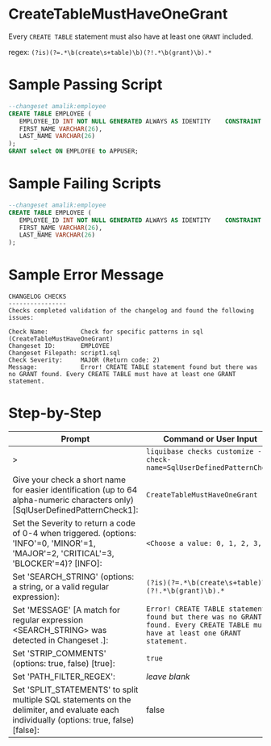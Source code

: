 # CreateTableMustHaveOneGrant

Every `CREATE TABLE` statement must also have at least one `GRANT` included.

regex: `(?is)(?=.*\b(create\s+table)\b)(?!.*\b(grant)\b).*`

# Sample Passing Script
``` sql
--changeset amalik:employee
CREATE TABLE EMPLOYEE (
   EMPLOYEE_ID INT NOT NULL GENERATED ALWAYS AS IDENTITY	CONSTRAINT PEOPLE_PK PRIMARY KEY, 
   FIRST_NAME VARCHAR(26),
   LAST_NAME VARCHAR(26)
);
GRANT select ON EMPLOYEE to APPUSER;
```
# Sample Failing Scripts
``` sql
--changeset amalik:employee
CREATE TABLE EMPLOYEE (
   EMPLOYEE_ID INT NOT NULL GENERATED ALWAYS AS IDENTITY	CONSTRAINT PEOPLE_PK, 
   FIRST_NAME VARCHAR(26),
   LAST_NAME VARCHAR(26)
);
```

# Sample Error Message
```
CHANGELOG CHECKS
----------------
Checks completed validation of the changelog and found the following issues:

Check Name:         Check for specific patterns in sql (CreateTableMustHaveOneGrant)
Changeset ID:       EMPLOYEE
Changeset Filepath: script1.sql
Check Severity:     MAJOR (Return code: 2)
Message:            Error! CREATE TABLE statement found but there was no GRANT found. Every CREATE TABLE must have at least one GRANT statement.
```

# Step-by-Step
| Prompt | Command or User Input |
| ------ | ----------------------|
| > | `liquibase checks customize --check-name=SqlUserDefinedPatternCheck` |
| Give your check a short name for easier identification (up to 64 alpha-numeric characters only) [SqlUserDefinedPatternCheck1]: | `CreateTableMustHaveOneGrant` |
| Set the Severity to return a code of 0-4 when triggered. (options: 'INFO'=0, 'MINOR'=1, 'MAJOR'=2, 'CRITICAL'=3, 'BLOCKER'=4)? [INFO]: | `<Choose a value: 0, 1, 2, 3, 4>` |
| Set 'SEARCH_STRING' (options: a string, or a valid regular expression): | `(?is)(?=.*\b(create\s+table)\b)(?!.*\b(grant)\b).*` |
| Set 'MESSAGE' [A match for regular expression <SEARCH_STRING> was detected in Changeset <CHANGESET>.]: | `Error! CREATE TABLE statement found but there was no GRANT found. Every CREATE TABLE must have at least one GRANT statement.` |
| Set 'STRIP_COMMENTS' (options: true, false) [true]: | `true` |
| Set 'PATH_FILTER_REGEX': | _leave blank_ |
| Set 'SPLIT_STATEMENTS' to split multiple SQL statements on the delimiter, and evaluate each individually (options: true, false) [false]: | false |
